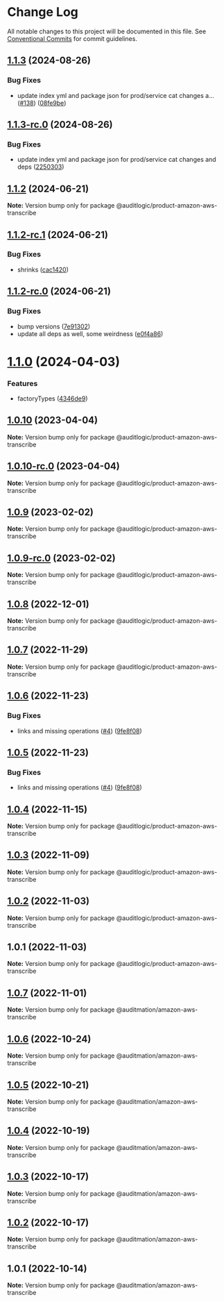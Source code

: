 # Change Log

All notable changes to this project will be documented in this file.
See [Conventional Commits](https://conventionalcommits.org) for commit guidelines.

## [1.1.3](https://github.com/auditlogic/product/compare/@auditlogic/product-amazon-aws-transcribe@1.1.2...@auditlogic/product-amazon-aws-transcribe@1.1.3) (2024-08-26)


### Bug Fixes

* update index yml and package json for prod/service cat changes a… ([#138](https://github.com/auditlogic/product/issues/138)) ([08fe9be](https://github.com/auditlogic/product/commit/08fe9beb1c8457462a19bc69caa02e6212d97e1a))





## [1.1.3-rc.0](https://github.com/auditlogic/product/compare/@auditlogic/product-amazon-aws-transcribe@1.1.2...@auditlogic/product-amazon-aws-transcribe@1.1.3-rc.0) (2024-08-26)


### Bug Fixes

* update index yml and package json for prod/service cat changes and deps ([2250303](https://github.com/auditlogic/product/commit/225030363a363608240135b7ebed386b28f01e4b))





## [1.1.2](https://github.com/auditlogic/product/compare/@auditlogic/product-amazon-aws-transcribe@1.1.2-rc.1...@auditlogic/product-amazon-aws-transcribe@1.1.2) (2024-06-21)

**Note:** Version bump only for package @auditlogic/product-amazon-aws-transcribe





## [1.1.2-rc.1](https://github.com/auditlogic/product/compare/@auditlogic/product-amazon-aws-transcribe@1.1.2-rc.0...@auditlogic/product-amazon-aws-transcribe@1.1.2-rc.1) (2024-06-21)


### Bug Fixes

* shrinks ([cac1420](https://github.com/auditlogic/product/commit/cac14200fefcd8183ab69fe89a47bd3f70f563e9))





## [1.1.2-rc.0](https://github.com/auditlogic/product/compare/@auditlogic/product-amazon-aws-transcribe@1.1.0...@auditlogic/product-amazon-aws-transcribe@1.1.2-rc.0) (2024-06-21)


### Bug Fixes

* bump versions ([7e91302](https://github.com/auditlogic/product/commit/7e913023b8b312150ed7762c32fbbe616be71de5))
* update all deps as well, some weirdness ([e0f4a86](https://github.com/auditlogic/product/commit/e0f4a864714e2d3de6bbf3da014d5312fe53be2f))





# [1.1.0](https://github.com/auditlogic/product/compare/@auditlogic/product-amazon-aws-transcribe@1.0.10...@auditlogic/product-amazon-aws-transcribe@1.1.0) (2024-04-03)


### Features

* factoryTypes ([4346de9](https://github.com/auditlogic/product/commit/4346de92693aee892fccf725338ffc7b80ab182b))





## [1.0.10](https://github.com/auditlogic/product/compare/@auditlogic/product-amazon-aws-transcribe@1.0.9...@auditlogic/product-amazon-aws-transcribe@1.0.10) (2023-04-04)

**Note:** Version bump only for package @auditlogic/product-amazon-aws-transcribe





## [1.0.10-rc.0](https://github.com/auditlogic/product/compare/@auditlogic/product-amazon-aws-transcribe@1.0.9...@auditlogic/product-amazon-aws-transcribe@1.0.10-rc.0) (2023-04-04)

**Note:** Version bump only for package @auditlogic/product-amazon-aws-transcribe





## [1.0.9](https://github.com/auditlogic/product/compare/@auditlogic/product-amazon-aws-transcribe@1.0.8...@auditlogic/product-amazon-aws-transcribe@1.0.9) (2023-02-02)

**Note:** Version bump only for package @auditlogic/product-amazon-aws-transcribe





## [1.0.9-rc.0](https://github.com/auditlogic/product/compare/@auditlogic/product-amazon-aws-transcribe@1.0.8...@auditlogic/product-amazon-aws-transcribe@1.0.9-rc.0) (2023-02-02)

**Note:** Version bump only for package @auditlogic/product-amazon-aws-transcribe





## [1.0.8](https://github.com/auditlogic/product/compare/@auditlogic/product-amazon-aws-transcribe@1.0.7...@auditlogic/product-amazon-aws-transcribe@1.0.8) (2022-12-01)

**Note:** Version bump only for package @auditlogic/product-amazon-aws-transcribe





## [1.0.7](https://github.com/auditlogic/product/compare/@auditlogic/product-amazon-aws-transcribe@1.0.6...@auditlogic/product-amazon-aws-transcribe@1.0.7) (2022-11-29)

**Note:** Version bump only for package @auditlogic/product-amazon-aws-transcribe





## [1.0.6](https://github.com/auditlogic/product/compare/@auditlogic/product-amazon-aws-transcribe@1.0.4...@auditlogic/product-amazon-aws-transcribe@1.0.6) (2022-11-23)


### Bug Fixes

* links and missing operations ([#4](https://github.com/auditlogic/product/issues/4)) ([9fe8f08](https://github.com/auditlogic/product/commit/9fe8f08fe7c57fdb79f991ac35bd6ac2e7dcad38))





## [1.0.5](https://github.com/auditlogic/product/compare/@auditlogic/product-amazon-aws-transcribe@1.0.4...@auditlogic/product-amazon-aws-transcribe@1.0.5) (2022-11-23)


### Bug Fixes

* links and missing operations ([#4](https://github.com/auditlogic/product/issues/4)) ([9fe8f08](https://github.com/auditlogic/product/commit/9fe8f08fe7c57fdb79f991ac35bd6ac2e7dcad38))





## [1.0.4](https://github.com/auditlogic/product/compare/@auditlogic/product-amazon-aws-transcribe@1.0.3...@auditlogic/product-amazon-aws-transcribe@1.0.4) (2022-11-15)

**Note:** Version bump only for package @auditlogic/product-amazon-aws-transcribe





## [1.0.3](https://github.com/auditlogic/product/compare/@auditlogic/product-amazon-aws-transcribe@1.0.2...@auditlogic/product-amazon-aws-transcribe@1.0.3) (2022-11-09)

**Note:** Version bump only for package @auditlogic/product-amazon-aws-transcribe





## [1.0.2](https://github.com/auditlogic/product/compare/@auditlogic/product-amazon-aws-transcribe@1.0.1...@auditlogic/product-amazon-aws-transcribe@1.0.2) (2022-11-03)

**Note:** Version bump only for package @auditlogic/product-amazon-aws-transcribe





## 1.0.1 (2022-11-03)

**Note:** Version bump only for package @auditlogic/product-amazon-aws-transcribe





## [1.0.7](https://github.com/auditmation/store-content/compare/@auditmation/amazon-aws-transcribe@1.0.6...@auditmation/amazon-aws-transcribe@1.0.7) (2022-11-01)

**Note:** Version bump only for package @auditmation/amazon-aws-transcribe





## [1.0.6](https://github.com/auditmation/store-content/compare/@auditmation/amazon-aws-transcribe@1.0.5...@auditmation/amazon-aws-transcribe@1.0.6) (2022-10-24)

**Note:** Version bump only for package @auditmation/amazon-aws-transcribe





## [1.0.5](https://github.com/auditmation/store-content/compare/@auditmation/amazon-aws-transcribe@1.0.4...@auditmation/amazon-aws-transcribe@1.0.5) (2022-10-21)

**Note:** Version bump only for package @auditmation/amazon-aws-transcribe





## [1.0.4](https://github.com/auditmation/store-content/compare/@auditmation/amazon-aws-transcribe@1.0.3...@auditmation/amazon-aws-transcribe@1.0.4) (2022-10-19)

**Note:** Version bump only for package @auditmation/amazon-aws-transcribe





## [1.0.3](https://github.com/auditmation/store-content/compare/@auditmation/amazon-aws-transcribe@1.0.2...@auditmation/amazon-aws-transcribe@1.0.3) (2022-10-17)

**Note:** Version bump only for package @auditmation/amazon-aws-transcribe





## [1.0.2](https://github.com/auditmation/store-content/compare/@auditmation/amazon-aws-transcribe@1.0.1...@auditmation/amazon-aws-transcribe@1.0.2) (2022-10-17)

**Note:** Version bump only for package @auditmation/amazon-aws-transcribe





## 1.0.1 (2022-10-14)

**Note:** Version bump only for package @auditmation/amazon-aws-transcribe

